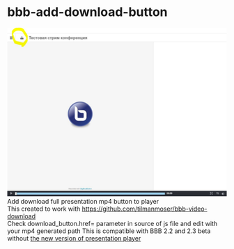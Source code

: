 # bbb-add-download-button
![Screenshot](https://github.com/drlight17/bbb-add-download-button/raw/main/screenshot.JPG)
Add download full presentation mp4 button to player<br>
This created to work with https://github.com/tilmanmoser/bbb-video-download<br>
Check download_button.href= parameter in source of js file and edit with your mp4 generated path
This is compatible with BBB 2.2 and 2.3 beta without <a href=https://docs.bigbluebutton.org/dev/dev23.html#new-player-for-recordings>the new version of presentation player</a>
